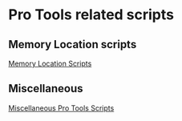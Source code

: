 # Pro Tools related scripts

## Memory Location scripts
[Memory Location Scripts](./memory-locations.md)

## Miscellaneous
[Miscellaneous Pro Tools Scripts](./misc.md)

